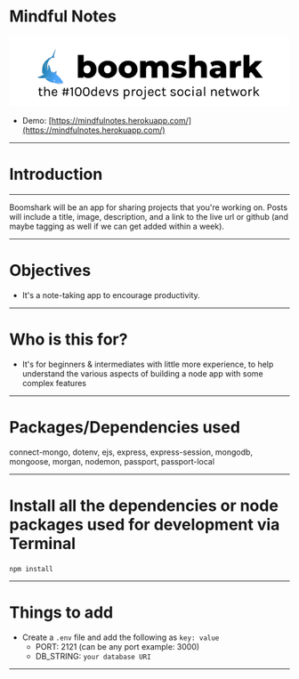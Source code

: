 # Mindful Notes

![Mindful Notes](https://raw.githubusercontent.com/jamespro/boomshark/main/public/img/banner.png)

* Demo: [https://mindfulnotes.herokuapp.com/](https://mindfulnotes.herokuapp.com/)

---

# Introduction

---

Boomshark will be an app for sharing projects that you're working on. Posts will include a title, image, description, and a link to the live url or github (and maybe tagging as well if we can get added within a week). 

---

# Objectives

- It's a note-taking app to encourage productivity.

---

# Who is this for?

- It's for beginners & intermediates with little more experience, to help understand the various aspects of building a node app with some complex features

---

# Packages/Dependencies used

connect-mongo, dotenv, ejs, express, express-session, mongodb, mongoose, morgan, nodemon, passport, passport-local

---

# Install all the dependencies or node packages used for development via Terminal

`npm install`

---

# Things to add

- Create a `.env` file and add the following as `key: value`
  - PORT: 2121 (can be any port example: 3000)
  - DB_STRING: `your database URI`
 ---


